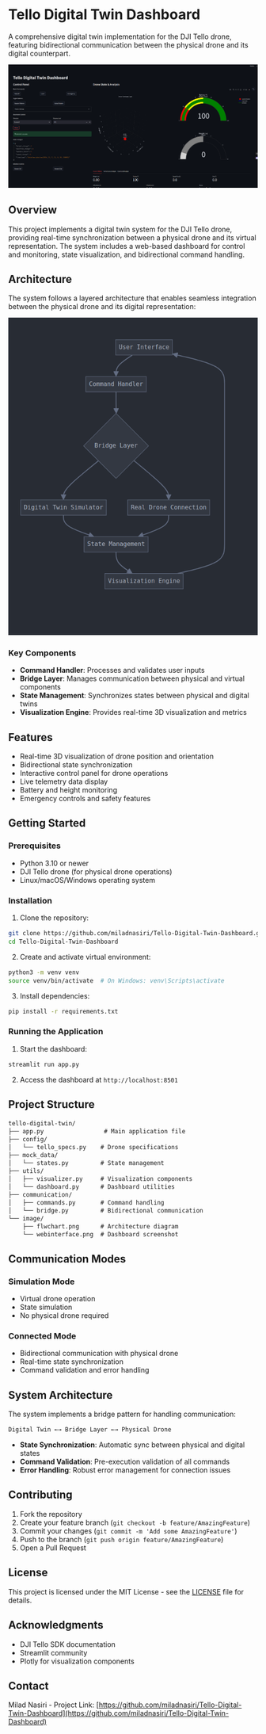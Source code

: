 # Tello Digital Twin Dashboard

A comprehensive digital twin implementation for the DJI Tello drone, featuring bidirectional communication between the physical drone and its digital counterpart.

![Web Interface](image/Tello-Digital-Twin-Dashboard.png)

## Overview

This project implements a digital twin system for the DJI Tello drone, providing real-time synchronization between a physical drone and its virtual representation. The system includes a web-based dashboard for control and monitoring, state visualization, and bidirectional command handling.

## Architecture

The system follows a layered architecture that enables seamless integration between the physical drone and its digital representation:

![Architecture Flowchart](image/flwchart.png)

### Key Components

- **Command Handler**: Processes and validates user inputs
- **Bridge Layer**: Manages communication between physical and virtual components
- **State Management**: Synchronizes states between physical and digital twins
- **Visualization Engine**: Provides real-time 3D visualization and metrics

## Features

- Real-time 3D visualization of drone position and orientation
- Bidirectional state synchronization
- Interactive control panel for drone operations
- Live telemetry data display
- Battery and height monitoring
- Emergency controls and safety features

## Getting Started

### Prerequisites

- Python 3.10 or newer
- DJI Tello drone (for physical drone operations)
- Linux/macOS/Windows operating system

### Installation

1. Clone the repository:
```bash
git clone https://github.com/miladnasiri/Tello-Digital-Twin-Dashboard.git
cd Tello-Digital-Twin-Dashboard
```

2. Create and activate virtual environment:
```bash
python3 -m venv venv
source venv/bin/activate  # On Windows: venv\Scripts\activate
```

3. Install dependencies:
```bash
pip install -r requirements.txt
```

### Running the Application

1. Start the dashboard:
```bash
streamlit run app.py
```

2. Access the dashboard at `http://localhost:8501`

## Project Structure

```
tello-digital-twin/
├── app.py                 # Main application file
├── config/
│   └── tello_specs.py    # Drone specifications
├── mock_data/
│   └── states.py         # State management
├── utils/
│   ├── visualizer.py     # Visualization components
│   └── dashboard.py      # Dashboard utilities
├── communication/
│   ├── commands.py       # Command handling
│   └── bridge.py         # Bidirectional communication
└── image/
    ├── flwchart.png      # Architecture diagram
    └── webinterface.png  # Dashboard screenshot
```

## Communication Modes

### Simulation Mode
- Virtual drone operation
- State simulation
- No physical drone required

### Connected Mode
- Bidirectional communication with physical drone
- Real-time state synchronization
- Command validation and error handling

## System Architecture

The system implements a bridge pattern for handling communication:

```python
Digital Twin ←→ Bridge Layer ←→ Physical Drone
```

- **State Synchronization**: Automatic sync between physical and digital states
- **Command Validation**: Pre-execution validation of all commands
- **Error Handling**: Robust error management for connection issues

## Contributing

1. Fork the repository
2. Create your feature branch (`git checkout -b feature/AmazingFeature`)
3. Commit your changes (`git commit -m 'Add some AmazingFeature'`)
4. Push to the branch (`git push origin feature/AmazingFeature`)
5. Open a Pull Request

## License

This project is licensed under the MIT License - see the [LICENSE](LICENSE) file for details.

## Acknowledgments

- DJI Tello SDK documentation
- Streamlit community
- Plotly for visualization components

## Contact

Milad Nasiri -
Project Link: [https://github.com/miladnasiri/Tello-Digital-Twin-Dashboard](https://github.com/miladnasiri/Tello-Digital-Twin-Dashboard)
